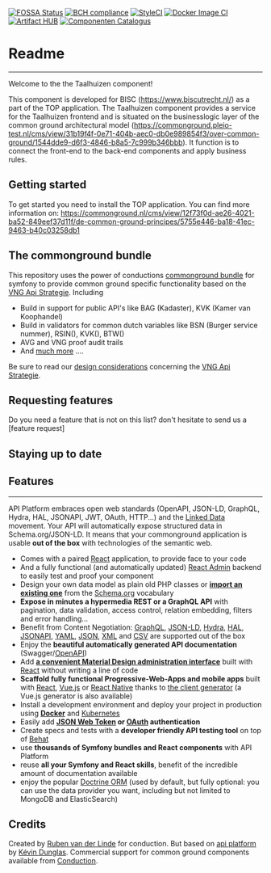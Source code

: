 [![FOSSA Status](https://app.fossa.com/api/projects/git%2Bgithub.com%2FConductionNL%2Ftaalhuizen-service.svg?type=shield)](https://app.fossa.com/projects/git%2Bgithub.com%2FConductionNL%2Ftaalhuizen-service?ref=badge_shield)
[![BCH compliance](https://bettercodehub.com/edge/badge/ConductionNL/taalhuizen-service?branch=master)](https://bettercodehub.com/results/ConductionNL/taalhuizen-service)
[![StyleCI](https://github.styleci.io/repos/355113584/shield?branch=master)](https://github.styleci.io/repos/355113584)
[![Docker Image CI](https://github.com/ConductionNL/taalhuizen-service/actions/workflows/dockerimage.yml/badge.svg)](https://github.com/ConductionNL/taalhuizen-service/actions/workflows/dockerimage.yml)
[![Artifact HUB](https://img.shields.io/endpoint?url=https://artifacthub.io/badge/repository/taalhuizen-service)](https://artifacthub.io/packages/helm/taalhuizen-service/taalhuizen-service)
[![Componenten Catalogus](https://img.shields.io/badge/vng--componentencatalogus-posted-green)](https://componentencatalogus.commonground.nl/componenten/180?)

# Readme
-------
Welcome to the the Taalhuizen component!

This component is developed for BISC (https://www.biscutrecht.nl/) as a part of the TOP application. The Taalhuizen component provides a service for the Taalhuizen frontend and is situated on the businesslogic layer of the common ground architectural model (https://commonground.pleio-test.nl/cms/view/31b19f4f-0e71-404b-aec0-db0e989854f3/over-common-ground/1544dde9-d6f3-4846-b8a5-7c999b346bbb). It function is to connect the front-end to the back-end components and apply business rules.

Getting started
-------
To get started you need to install the TOP application. You can find more information on: https://commonground.nl/cms/view/12f73f0d-ae26-4021-ba52-849eef37d11f/de-common-ground-principes/5755e446-ba18-41ec-9463-b40c03258db1

The commonground bundle
-------
This repository uses the power of conductions [commonground bundle](https://packagist.org/packages/conduction/commongroundbundle) for symfony to provide common ground specific functionality based on the [VNG Api Strategie](https://docs.geostandaarden.nl/api/API-Strategie/). Including  

* Build in support for public API's like BAG (Kadaster), KVK (Kamer van Koophandel)
* Build in validators for common dutch variables like BSN (Burger service nummer), RSIN(), KVK(), BTW()
* AVG and VNG proof audit trails
* And [much more](https://packagist.org/packages/conduction/commongroundbundle) .... 

Be sure to read our [design considerations](/design.md) concerning the [VNG Api Strategie](https://docs.geostandaarden.nl/api/API-Strategie/). 

Requesting features
-------
Do you need a feature that is not on this list? don't hesitate to send us a [feature request]

Staying up to date
-------

## Features
-------
API Platform embraces open web standards (OpenAPI, JSON-LD, GraphQL, Hydra, HAL, JSONAPI, JWT, OAuth, HTTP...) and the [Linked Data](https://www.w3.org/standards/semanticweb/data) movement. Your API will automatically expose structured data in Schema.org/JSON-LD.
It means that your commonground application is usable **out of the box** with technologies of the semantic web.

* Comes with a paired [React](https://reactjs.org/) application, to provide face to your code
* And a fully functional (and automatically updated) [React Admin](https://marmelab.com/react-admin/) backend to easily test and proof your component
* Design your own data model as plain old PHP classes or [**import an existing one**](https://api-platform.com/docs/schema-generator)
  from the [Schema.org](https://schema.org/) vocabulary
* **Expose in minutes a hypermedia REST or a GraphQL API** with pagination, data validation, access control, relation embedding,
  filters and error handling...
* Benefit from Content Negotiation: [GraphQL](http://graphql.org), [JSON-LD](http://json-ld.org), [Hydra](http://hydra-cg.com),
  [HAL](http://stateless.co/hal_specification.html), [JSONAPI](https://jsonapi.org/), [YAML](http://yaml.org/), [JSON](http://www.json.org/), [XML](https://www.w3.org/XML/) and [CSV](https://www.ietf.org/rfc/rfc4180.txt) are supported out of the box
* Enjoy the **beautiful automatically generated API documentation** (Swagger/[OpenAPI](https://www.openapis.org/))
* Add [**a convenient Material Design administration interface**](https://api-platform.com/docs/admin) built with [React](https://reactjs.org/)
  without writing a line of code
* **Scaffold fully functional Progressive-Web-Apps and mobile apps** built with [React](https://api-platform.com/docs/client-generator/react), [Vue.js](https://api-platform.com/docs/client-generator/vuejs) or [React Native](https://api-platform.com/docs/client-generator/react-native) thanks to [the client
  generator](https://api-platform.com/docs/client-generator) (a Vue.js generator is also available)
* Install a development environment and deploy your project in production using **[Docker](https://api-platform.com/docs/distribution#using-the-official-distribution-recommended)** and [Kubernetes](https://api-platform.com/docs/deployment/kubernetes)
* Easily add **[JSON Web Token](https://api-platform.com/docs/core/jwt) or [OAuth](https://oauth.net/) authentication**
* Create specs and tests with a **developer friendly API testing tool** on top of [Behat](http://behat.org/)
* use **thousands of Symfony bundles and React components** with API Platform
* reuse **all your Symfony and React skills**, benefit of the incredible amount of documentation available
* enjoy the popular [Doctrine ORM](http://www.doctrine-project.org/projects/orm.html) (used by default, but fully optional:
  you can use the data provider you want, including but not limited to MongoDB and ElasticSearch)
  

Credits
-------

Created by [Ruben van der Linde](https://www.conduction.nl/team) for conduction. But based on [api platform](https://api-platform.com) by [Kévin Dunglas](https://dunglas.fr). Commercial support for common ground components available from [Conduction](https://www.conduction.nl).
